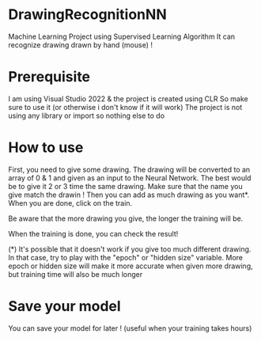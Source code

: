 # DrawingRecognitionNN

Machine Learning Project using Supervised Learning Algorithm
It can recognize drawing drawn by hand (mouse) !

# Prerequisite

I am using Visual Studio 2022 & the project is created using CLR
So make sure to use it (or otherwise i don't know if it will work)
The project is not using any library or import so nothing else to do

# How to use

First, you need to give some drawing. The drawing will be converted to an array of 0 & 1 and given as an input to the Neural Network.
The best would be to give it 2 or 3 time the same drawing. Make sure that the name you give match the drawin !
Then you can add as much drawing as you want*.
When you are done, click on the train.

Be aware that the more drawing you give, the longer the training will be.

When the training is done, you can check the result!

(*) It's possible that it doesn't work if you give too much different drawing. In that case, try to play with the "epoch" or "hidden size" variable.
More epoch or hidden size will make it more accurate when given more drawing, but training time will also be much longer

# Save your model

You can save your model for later ! (useful when your training takes hours)

